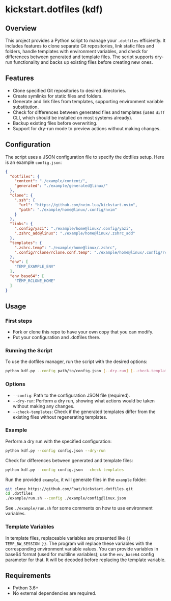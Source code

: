# kickstart.dotfiles (kdf)

## Overview

This project provides a Python script to manage your `.dotfiles` efficiently. It includes features to clone separate Git repositories, link static files and folders, handle templates with environment variables, and check for differences between generated and template files. The script supports dry-run functionality and backs up existing files before creating new ones.

## Features

- Clone specified Git repositories to desired directories.
- Create symlinks for static files and folders.
- Generate and link files from templates, supporting environment variable substitution.
- Check for differences between generated files and templates (uses `diff` CLI, which should be installed on most systems already).
- Backup existing files before overwriting.
- Support for dry-run mode to preview actions without making changes.

## Configuration

The script uses a JSON configuration file to specify the dotfiles setup. Here is an example `config.json`:

```json
{
  "dotfiles": {
    "content": "./example/content/",
    "generated": "./example/generated@linux/"
  },
  "clone": {
    ".ssh": {
      "url": "https://github.com/nvim-lua/kickstart.nvim",
      "path": "./example/home@linux/.config/nvim"
    }
  },
  "links": {
    ".config/yazi": "./example/home@linux/.config/yazi",
    ".zshrc_add@linux": "./example/home@linux/.zshrc_add"
  },
  "templates": {
    ".zshrc.temp": "./example/home@linux/.zshrc",
    ".config/rclone/rclone.conf.temp": "./example/home@linux/.config/rclone/rclone.conf"
  },
  "env": [
    "TEMP_EXAMPLE_ENV"
  ],
  "env_base64": [
    "TEMP_RCLONE_HOME"
  ]
}
```

## Usage

### First steps

- Fork or clone this repo to have your own copy that you can modify.
- Put your configuration and .dotfiles there.

### Running the Script

To use the dotfiles manager, run the script with the desired options:

```bash
python kdf.py --config path/to/config.json [--dry-run] [--check-templates]
```

### Options

- `--config`: Path to the configuration JSON file (required).
- `--dry-run`: Perform a dry run, showing what actions would be taken without making any changes.
- `--check-templates`: Check if the generated templates differ from the existing files without regenerating templates.

### Example

Perform a dry run with the specified configuration:

```bash
python kdf.py --config config.json --dry-run
```

Check for differences between generated and template files:

```bash
python kdf.py --config config.json --check-templates
```

Run the provided `example`, it will generate files in the `example` folder:

```bash
git clone https://github.com/Foat/kickstart.dotfiles.git
cd .dotfiles
./example/run.sh --config ./example/config@linux.json
```

See `./example/run.sh` for some comments on how to use environment variables.

### Template Variables
In template files, replaceable variables are presented like `{{ TEMP_BW_SESSION }}`. The program will replace these variables with the corresponding environment variable values. You can provide variables in base64 format (used for multiline variables); use the `env_base64` config parameter for that. It will be decoded before replacing the template variable.

## Requirements

- Python 3.6+
- No external dependencies are required.
